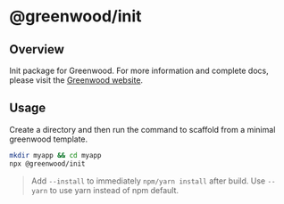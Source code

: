 # @greenwood/init

## Overview
Init package for Greenwood.  For more information and complete docs, please visit the [Greenwood website](https://www.greenwoodjs.io/docs).

## Usage

Create a directory and then run the command to scaffold from a minimal greenwood template.

```bash
mkdir myapp && cd myapp
npx @greenwood/init
```

> Add `--install` to immediately `npm/yarn install` after build.  Use `--yarn` to use yarn instead of npm default.